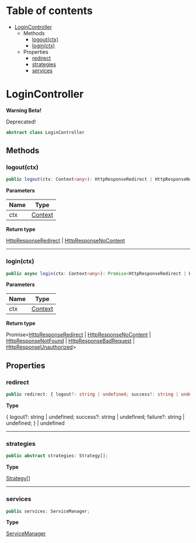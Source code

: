 # Table of contents

* [LoginController][ClassDeclaration-4]
    * Methods
        * [logout(ctx)][MethodDeclaration-2]
        * [login(ctx)][MethodDeclaration-9]
    * Properties
        * [redirect][PropertyDeclaration-5]
        * [strategies][PropertyDeclaration-6]
        * [services][PropertyDeclaration-7]

# LoginController

**Warning Beta!**

Deprecated!</span>

```typescript
abstract class LoginController
```
## Methods

### logout(ctx)

```typescript
public logout(ctx: Context<any>): HttpResponseRedirect | HttpResponseNoContent;
```

**Parameters**

| Name | Type                               |
| ---- | ---------------------------------- |
| ctx  | [Context][ClassDeclaration-0]<any> |

**Return type**

[HttpResponseRedirect][ClassDeclaration-6] | [HttpResponseNoContent][ClassDeclaration-9]

----------

### login(ctx)

```typescript
public async login(ctx: Context<any>): Promise<HttpResponseRedirect | HttpResponseNoContent | HttpResponseNotFound | HttpResponseBadRequest | HttpResponseUnauthorized>;
```

**Parameters**

| Name | Type                               |
| ---- | ---------------------------------- |
| ctx  | [Context][ClassDeclaration-0]<any> |

**Return type**

Promise<[HttpResponseRedirect][ClassDeclaration-6] | [HttpResponseNoContent][ClassDeclaration-9] | [HttpResponseNotFound][ClassDeclaration-11] | [HttpResponseBadRequest][ClassDeclaration-13] | [HttpResponseUnauthorized][ClassDeclaration-14]>

## Properties

### redirect

```typescript
public redirect: { logout?: string | undefined; success?: string | undefined; failure?: string | undefined; } | undefined;
```

**Type**

{ logout?: string | undefined; success?: string | undefined; failure?: string | undefined; } | undefined

----------

### strategies

```typescript
public abstract strategies: Strategy[];
```

**Type**

[Strategy][InterfaceDeclaration-2][]

----------

### services

```typescript
public services: ServiceManager;
```

**Type**

[ServiceManager][ClassDeclaration-5]

[ClassDeclaration-4]: logincontroller.md#logincontroller
[MethodDeclaration-2]: logincontroller.md#logoutctx
[ClassDeclaration-0]: context.md#context
[ClassDeclaration-6]: httpresponseredirect.md#httpresponseredirect
[ClassDeclaration-9]: httpresponsenocontent.md#httpresponsenocontent
[MethodDeclaration-9]: logincontroller.md#loginctx
[ClassDeclaration-0]: context.md#context
[ClassDeclaration-6]: httpresponseredirect.md#httpresponseredirect
[ClassDeclaration-9]: httpresponsenocontent.md#httpresponsenocontent
[ClassDeclaration-11]: httpresponsenotfound.md#httpresponsenotfound
[ClassDeclaration-13]: httpresponsebadrequest.md#httpresponsebadrequest
[ClassDeclaration-14]: httpresponseunauthorized.md#httpresponseunauthorized
[PropertyDeclaration-5]: logincontroller.md#redirect
[PropertyDeclaration-6]: logincontroller.md#strategies
[InterfaceDeclaration-2]: ../index.md#strategy
[PropertyDeclaration-7]: logincontroller.md#services
[ClassDeclaration-5]: servicemanager.md#servicemanager